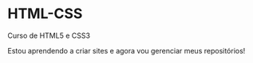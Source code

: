 # HTML-CSS
Curso de HTML5 e CSS3


Estou aprendendo a criar sites e agora vou gerenciar meus repositórios!